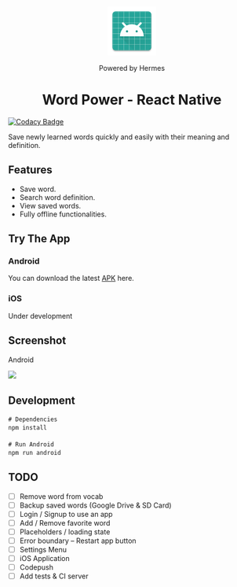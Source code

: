 <p align="center">
  <a>
    <img width="100px" src="https://github.com/Kailash23/WordPower/blob/master/android/app/src/main/res/mipmap-xxxhdpi/ic_launcher.png?raw=true">
  </a>
  <p align="center">Powered by Hermes</p>
  <h1 align="center">Word Power - React Native</h1>  
</p>

[![Codacy Badge](https://app.codacy.com/project/badge/Grade/d31a9fc4b8d740c4b7ed1d972046b7fb)](https://www.codacy.com/manual/Kailash23/WordPower?utm_source=github.com&amp;utm_medium=referral&amp;utm_content=Kailash23/WordPower&amp;utm_campaign=Badge_Grade)

Save newly learned words quickly and easily with their meaning and definition.

## Features

- Save word.
- Search word definition.
- View saved words.
- Fully offline functionalities.

## Try The App

### Android

You can download the latest [APK](https://word-power-f39ad.web.app/WordPower.apk) here.

### **iOS**

Under development

## Screenshot

Android

<img width="288px" src="https://word-power-f39ad.web.app/ss/1.png"> 

## Development

```jsx
# Dependencies
npm install

# Run Android
npm run android
```

## TODO

- [ ]  Remove word from vocab
- [ ]  Backup saved words (Google Drive & SD Card)
- [ ]  Login / Signup to use an app
- [ ]  Add / Remove favorite word
- [ ]  Placeholders / loading state
- [ ]  Error boundary – Restart app button
- [ ]  Settings Menu
- [ ]  iOS Application
- [ ]  Codepush
- [ ]  Add tests & CI server
